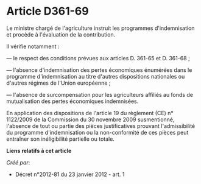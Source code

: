 # Article D361-69

Le ministre chargé de l'agriculture instruit les programmes d'indemnisation et procède à l'évaluation de la contribution. 

Il vérifie notamment : 

― le respect des conditions prévues aux articles D. 361-65 et D. 361-68 ; 

― l'absence d'indemnisation des pertes économiques énumérées dans le programme d'indemnisation au titre d'autres dispositions
nationales ou d'autres régimes de l'Union européenne ; 

― l'absence de surcompensation pour les agriculteurs affiliés au fonds de mutualisation des pertes économiques indemnisées. 

En application des dispositions de l'article 19 du règlement (CE) n° 1122/2009 de la Commission du 30 novembre 2009
susmentionné, l'absence de tout ou partie des pièces justificatives prouvant l'admissibilité du programme d'indemnisation ou
la non-conformité de ces pièces peut entraîner son inéligibilité partielle ou totale.

**Liens relatifs à cet article**

_Créé par_:

  - Décret n°2012-81 du 23 janvier 2012 - art. 1
